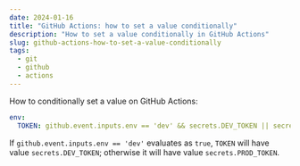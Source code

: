 ```yaml
---
date: 2024-01-16
title: "GitHub Actions: how to set a value conditionally"
description: "How to set a value conditionally in GitHub Actions"
slug: github-actions-how-to-set-a-value-conditionally
tags:
  - git
  - github
  - actions
---
```


How to conditionally set a value on GitHub Actions:

```yaml
env:
  TOKEN: github.event.inputs.env == 'dev' && secrets.DEV_TOKEN || secrets.PROD_TOKEN
```

If `github.event.inputs.env == 'dev'` evaluates as `true`, `TOKEN` will have
value `secrets.DEV_TOKEN`; otherwise it will have value `secrets.PROD_TOKEN`.
